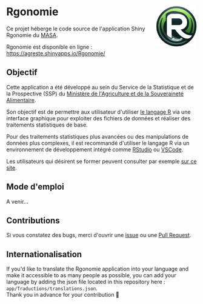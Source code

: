 Rgonomie <img src="app/www/logo_rgonomie_transparent.png" width=110 align="right"/>
======================================

Ce projet héberge le code source de l'application Shiny Rgonomie du [MASA](https://agreste.agriculture.gouv.fr/agreste-web/).

Rgonomie est disponible en ligne : https://agreste.shinyapps.io/Rgonomie/

## Objectif

Cette application a été développé au sein du Service de la Statistique et de la Prospective (SSP) du [Ministère de l'Agriculture et de la Souveraineté Alimentaire](https://agriculture.gouv.fr/).

Son objectif est de permettre aux utilisateur d'utiliser [le langage R](https://www.r-project.org/) via une interface graphique pour exploiter des fichiers de données et réaliser des traitements statistiques de base.

Pour des traitements statistiques plus avancées ou des manipulations de données plus complexes, il est recommandé d'utiliser le langage R via un environnement de développement intégré comme [RStudio](https://posit.co/download/rstudio-desktop/) ou [VSCode](https://code.visualstudio.com/).

Les utilisateurs qui désirent se former peuvent consulter par exemple [sur ce site](https://ssm-agriculture.github.io/site-formations-R/). 

## Mode d'emploi

A venir...  

## Contributions

Si vous constatez des bugs, merci d'ouvrir une [issue](https://github.com/SSM-Agriculture/Rgonomie/issues) ou une [Pull Request](https://github.com/SSM-Agriculture/Rgonomie/pulls).

## Internationalisation

If you'd like to translate the Rgonomie application into your language and make it accessible to as many people as possible, you can add your language by adding the json file located in this repository here : `app/Traductions/translations.json`.  
Thank you in advance for your contribution :pray:
